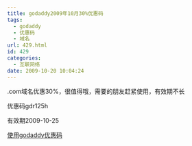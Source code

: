 ```yaml
---
title: godaddy2009年10月30%优惠码
tags:
  - godaddy
  - 优惠码
  - 域名
url: 429.html
id: 429
categories:
  - 互联网络
date: 2009-10-20 10:04:24
---
```


.com域名优惠30%，很值得哦，需要的朋友赶紧使用，有效期不长  

优惠码gdr125h  

有效期2009-10-25  

[使用godaddy优惠码](https://www.godaddy.com/?qb=expresssearch&isc=gdr125h)